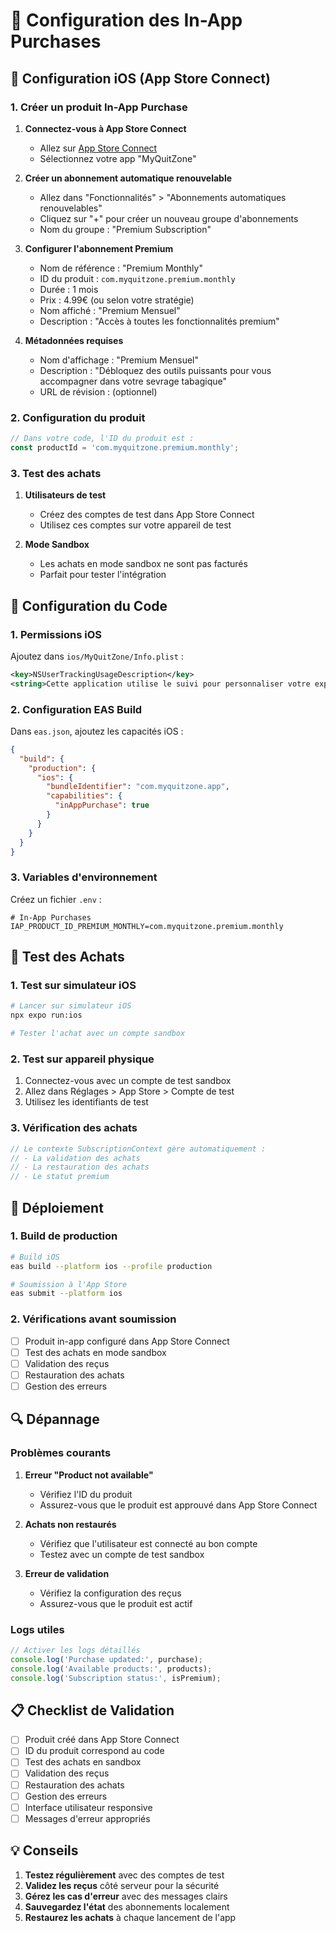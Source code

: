 # 🛒 Configuration des In-App Purchases

## 📱 Configuration iOS (App Store Connect)

### 1. Créer un produit In-App Purchase

1. **Connectez-vous à App Store Connect**
   - Allez sur [App Store Connect](https://appstoreconnect.apple.com)
   - Sélectionnez votre app "MyQuitZone"

2. **Créer un abonnement automatique renouvelable**
   - Allez dans "Fonctionnalités" > "Abonnements automatiques renouvelables"
   - Cliquez sur "+" pour créer un nouveau groupe d'abonnements
   - Nom du groupe : "Premium Subscription"

3. **Configurer l'abonnement Premium**
   - Nom de référence : "Premium Monthly"
   - ID du produit : `com.myquitzone.premium.monthly`
   - Durée : 1 mois
   - Prix : 4.99€ (ou selon votre stratégie)
   - Nom affiché : "Premium Mensuel"
   - Description : "Accès à toutes les fonctionnalités premium"

4. **Métadonnées requises**
   - Nom d'affichage : "Premium Mensuel"
   - Description : "Débloquez des outils puissants pour vous accompagner dans votre sevrage tabagique"
   - URL de révision : (optionnel)

### 2. Configuration du produit

```typescript
// Dans votre code, l'ID du produit est :
const productId = 'com.myquitzone.premium.monthly';
```

### 3. Test des achats

1. **Utilisateurs de test**
   - Créez des comptes de test dans App Store Connect
   - Utilisez ces comptes sur votre appareil de test

2. **Mode Sandbox**
   - Les achats en mode sandbox ne sont pas facturés
   - Parfait pour tester l'intégration

## 🔧 Configuration du Code

### 1. Permissions iOS

Ajoutez dans `ios/MyQuitZone/Info.plist` :

```xml
<key>NSUserTrackingUsageDescription</key>
<string>Cette application utilise le suivi pour personnaliser votre expérience premium.</string>
```

### 2. Configuration EAS Build

Dans `eas.json`, ajoutez les capacités iOS :

```json
{
  "build": {
    "production": {
      "ios": {
        "bundleIdentifier": "com.myquitzone.app",
        "capabilities": {
          "inAppPurchase": true
        }
      }
    }
  }
}
```

### 3. Variables d'environnement

Créez un fichier `.env` :

```env
# In-App Purchases
IAP_PRODUCT_ID_PREMIUM_MONTHLY=com.myquitzone.premium.monthly
```

## 🧪 Test des Achats

### 1. Test sur simulateur iOS

```bash
# Lancer sur simulateur iOS
npx expo run:ios

# Tester l'achat avec un compte sandbox
```

### 2. Test sur appareil physique

1. Connectez-vous avec un compte de test sandbox
2. Allez dans Réglages > App Store > Compte de test
3. Utilisez les identifiants de test

### 3. Vérification des achats

```typescript
// Le contexte SubscriptionContext gère automatiquement :
// - La validation des achats
// - La restauration des achats
// - Le statut premium
```

## 🚀 Déploiement

### 1. Build de production

```bash
# Build iOS
eas build --platform ios --profile production

# Soumission à l'App Store
eas submit --platform ios
```

### 2. Vérifications avant soumission

- [ ] Produit in-app configuré dans App Store Connect
- [ ] Test des achats en mode sandbox
- [ ] Validation des reçus
- [ ] Restauration des achats
- [ ] Gestion des erreurs

## 🔍 Dépannage

### Problèmes courants

1. **Erreur "Product not available"**
   - Vérifiez l'ID du produit
   - Assurez-vous que le produit est approuvé dans App Store Connect

2. **Achats non restaurés**
   - Vérifiez que l'utilisateur est connecté au bon compte
   - Testez avec un compte de test sandbox

3. **Erreur de validation**
   - Vérifiez la configuration des reçus
   - Assurez-vous que le produit est actif

### Logs utiles

```typescript
// Activer les logs détaillés
console.log('Purchase updated:', purchase);
console.log('Available products:', products);
console.log('Subscription status:', isPremium);
```

## 📋 Checklist de Validation

- [ ] Produit créé dans App Store Connect
- [ ] ID du produit correspond au code
- [ ] Test des achats en sandbox
- [ ] Validation des reçus
- [ ] Restauration des achats
- [ ] Gestion des erreurs
- [ ] Interface utilisateur responsive
- [ ] Messages d'erreur appropriés

## 💡 Conseils

1. **Testez régulièrement** avec des comptes de test
2. **Validez les reçus** côté serveur pour la sécurité
3. **Gérez les cas d'erreur** avec des messages clairs
4. **Sauvegardez l'état** des abonnements localement
5. **Restaurez les achats** à chaque lancement de l'app
